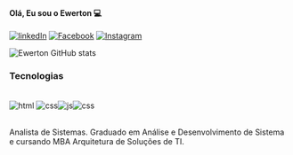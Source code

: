 #### Olá, Eu sou o Ewerton 💻

[![linkedIn](https://img.shields.io/badge/LinkedIn-0077B5?style=for-the-badge&logo=linkedin&logoColor=white)](www.linkedin.com/in/ewerton-santosoliveira)
[![Facebook](https://img.shields.io/badge/Facebook-1877F2?style=for-the-badge&logo=facebook&logoColor=white)](https://www.facebook.com/ewerton.deoliveira.39/)
[![Instagram](https://img.shields.io/badge/Instagram-E4405F?style=for-the-badge&logo=instagram&logoColor=white)](https://www.instagram.com/ewerton.deoliveira.39/)

![Ewerton  GitHub stats](https://github-readme-stats.vercel.app/api?username=Ewerton70&show_icons=true&theme=dracula)
 

 ### Tecnologias 
 
 <div style="display: inline_block"><br/>
 <img align= "center" alt="html" src="https://img.shields.io/badge/HTML5-E34F26?style=for-the-badge&logo=html5&logoColor=white"> <img align= "center" alt="css" src="https://img.shields.io/badge/CSS3-1572B6?style=for-the-badge&logo=css3&logoColor=white"><img align= "center" alt="js" src="https://img.shields.io/badge/JavaScript-F7DF1E?style=for-the-badge&logo=javascript&logoColor=black"><img align= "center" alt="css" src="https://img.shields.io/badge/Node.js-43853D?style=for-the-badge&logo=node.js&logoColor=white">
 </div><br/>

 Analista de Sistemas. Graduado em Análise e Desenvolvimento de Sistema e cursando MBA Arquitetura de Soluções de TI.
